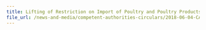 ```yaml
---
title: Lifting of Restriction on Import of Poultry and Poultry Products from Affected Regions in the Netherlands 
file_url: /news-and-media/competent-authorities-circulars/2018-06-04-CA.pdf
---
```

